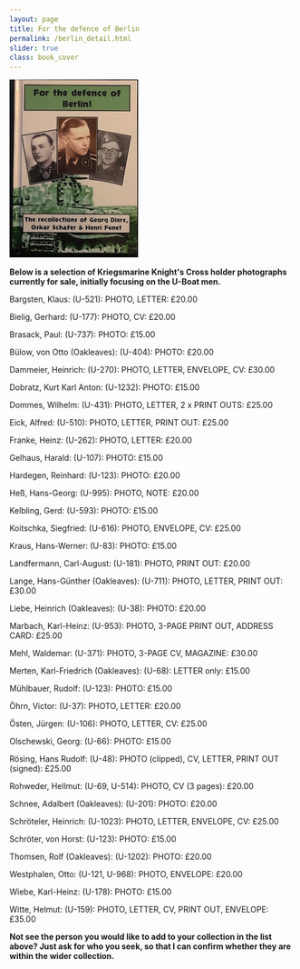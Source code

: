 ```yaml
---
layout: page
title: For the defence of Berlin
permalink: /berlin_detail.html
slider: true
class: book_cover
---
```


<img src="./assets/Berlin front cover.jpg" id="detail" class="center"/>
<p><b>Below is a selection of Kriegsmarine Knight's Cross holder photographs currently for sale, initially focusing on the U-Boat men.</b></p>
<p>Bargsten,	Klaus: (U-521):	PHOTO, LETTER: £20.00</p>
<p>Bielig,	Gerhard: (U-177):	PHOTO, CV: £20.00</p>
<p>Brasack,	Paul: (U-737):	PHOTO: £15.00</p>
<p>Bülow, von	Otto (Oakleaves): (U-404):	PHOTO: £20.00</p>
<p>Dammeier,	Heinrich: (U-270):	PHOTO, LETTER, ENVELOPE, CV: £30.00</p>
<p>Dobratz,	Kurt Karl Anton: (U-1232):	PHOTO: £15.00</p>
<p>Dommes,	Wilhelm: (U-431):	PHOTO, LETTER, 2 x PRINT OUTS:	£25.00</p>
<p>Eick,	Alfred: (U-510):	PHOTO, LETTER, PRINT OUT: £25.00</p>
<p>Franke,	Heinz: (U-262):	PHOTO, LETTER: £20.00</p>
<p>Gelhaus,	Harald: (U-107):	PHOTO: £15.00</p>
<p>Hardegen,	Reinhard: (U-123):	PHOTO: £20.00</p>
<p>Heß,	Hans-Georg: (U-995):	PHOTO, NOTE: £20.00</p>
<p>Kelbling,	Gerd: (U-593):	PHOTO: £15.00</p>
<p>Koitschka,	Siegfried: (U-616): PHOTO, ENVELOPE, CV: £25.00</p>
<p>Kraus,	Hans-Werner: (U-83):	PHOTO: £15.00</p>
<p>Landfermann,	Carl-August: (U-181):	PHOTO, PRINT OUT: £20.00</p>
<p>Lange,	Hans-Günther (Oakleaves): (U-711):	PHOTO, LETTER, PRINT OUT: £30.00</p>
<p>Liebe,	Heinrich (Oakleaves): (U-38):	PHOTO: £20.00</p>
<p>Marbach,	Karl-Heinz: (U-953):	PHOTO, 3-PAGE PRINT OUT, ADDRESS CARD: £25.00</p>
<p>Mehl,	Waldemar: (U-371):	PHOTO, 3-PAGE CV, MAGAZINE: £30.00</p>
<p>Merten,	Karl-Friedrich	(Oakleaves): (U-68):	LETTER only: £15.00</p>
<p>Mühlbauer,	Rudolf: (U-123):	PHOTO: £15.00</p>
<p>Öhrn,	Victor: (U-37):	PHOTO, LETTER: £20.00</p>
<p>Östen,	Jürgen: (U-106):	PHOTO, LETTER, CV: £25.00</p>
<p>Olschewski,	Georg: (U-66):	PHOTO: £15.00</p>
<p>Rösing,	Hans Rudolf: (U-48):	PHOTO (clipped), CV, LETTER, PRINT OUT (signed): £25.00</p>
<p>Rohweder,	Hellmut: (U-69, U-514):	PHOTO, CV (3 pages): £20.00</p>
<p>Schnee,	Adalbert	(Oakleaves): (U-201):	PHOTO: £20.00</p>
<p>Schröteler,	Heinrich: (U-1023):	PHOTO, LETTER, ENVELOPE, CV: £25.00</p>
<p>Schröter, von	Horst: (U-123):	PHOTO: £15.00</p>
<p>Thomsen,	Rolf	(Oakleaves): (U-1202): PHOTO: £20.00</p>
<p>Westphalen,	Otto: (U-121, U-968):	PHOTO, ENVELOPE: £20.00</p>
<p>Wiebe,	Karl-Heinz: (U-178):	PHOTO:	£15.00</p>
<p>Witte,	Helmut: (U-159):	PHOTO, LETTER, CV, PRINT OUT, ENVELOPE: £35.00</p>
<p><b><centre>Not see the person you would like to add to your collection in the list above? Just ask for who you seek, so that I can confirm whether they are within the wider collection.</center></b></p>
</div>
